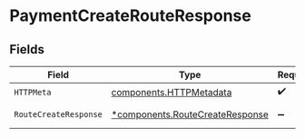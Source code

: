 # PaymentCreateRouteResponse


## Fields

| Field                                                                             | Type                                                                              | Required                                                                          | Description                                                                       |
| --------------------------------------------------------------------------------- | --------------------------------------------------------------------------------- | --------------------------------------------------------------------------------- | --------------------------------------------------------------------------------- |
| `HTTPMeta`                                                                        | [components.HTTPMetadata](../../models/components/httpmetadata.md)                | :heavy_check_mark:                                                                | N/A                                                                               |
| `RouteCreateResponse`                                                             | [*components.RouteCreateResponse](../../models/components/routecreateresponse.md) | :heavy_minus_sign:                                                                | The route object.                                                                 |